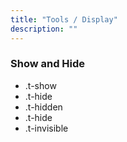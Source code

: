 ```yaml
---
title: "Tools / Display"
description: ""
---
```

<div class="Container">
  <h3>Show and Hide</h3>
  <ul>
    <li>.t-show</li>
    <li>.t-hide</li>
    <li>.t-hidden</li>
    <li>.t-hide</li>
    <li>.t-invisible</li>
  </ul>

</div>
